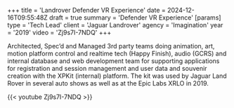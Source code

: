 +++
title = 'Landrover Defender VR Experience'
date = 2024-12-16T09:55:48Z
draft = true
summary = 'Defender VR Experience'
[params]
  type = 'Tech Lead'
  client = 'Jaguar Landrover'
  agency = 'Imagination'
  year = '2019'
  video = 'Zj9s7I-7NDQ'
+++

Architected, Spec’d and Managed 3rd party teams doing animation, art, motion platform control and realtime tech (Happy Finish), audio (GCRS) and internal database and web development team for supporting applications for registration and session management and user data and souvenir creation with the XPKit (internal) platform. The kit was used by Jaguar Land Rover in several auto shows as well as at the Epic Labs XRLO in 2019.

{{< youtube Zj9s7I-7NDQ >}}
